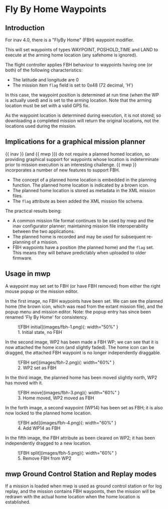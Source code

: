 # Fly By Home Waypoints

## Introduction

For inav 4.0, there is a "FlyBy Home" (FBH) waypoint modifier.

This will set waypoints of types WAYPOINT, POSHOLD_TIME and LAND to execute at the arming home location (any safehome is ignored).

The flight controller applies FBH behaviour to waypoints having one (or both) of the following characteristics:

* The latitude and longitude are 0
* The mission item `flag` field is set to 0x48 (72 decimal, 'H')

In this case, the waypoint position is determined at run time (when the WP is actually used) and is set to the arming location. Note that the arming location must be set with a valid GPS fix.

As the waypoint location is determined during execution, it is not stored; so downloading a completed mission will return the original locations, not the locations used during the mission.

## Implications for a graphical mission planner

{{ inav }} (and {{ mwp }}) do not require a planned homed location, so providing graphical support for waypoints whose location is indeterminate prior to mission execution is an interesting challenge. {{ mwp }} incorporates a number of new features to support FBH.

* The concept of a planned home location is embedded in the planning function. The planned home location is indicated by a brown icon.
* The planned home location is stored as metadata in the XML mission files.
* The `flag` attribute as been added the XML mission file schema.

The practical results being:

* A common mission file format continues to be used by mwp and the inav configurator planner; maintaining mission file interoperability between the two applications.
* The planned home is recorded and may be used for subsequent re-planning of a mission.
* FBH waypoints have a position (the planned home) and the `flag` set. This means they will behave predictably when uploaded to older firmware.

## Usage in mwp

A waypoint may set set to FBH (or have FBH removed) from either the right mouse popup or the mission editor.

In the first image, no FBH waypoints have been set. We can see the planned home (the brown icon, which was read from the extant mission file), and the popup menu and mission editor. Note: the popup entry has since been renamed 'Fly By Home' for consistency.
<figure markdown>
![FBH initial](images/fbh-1.png){: width="50%" }
<figcaption>1. Initial state, no FBH</figcaption>
</figure>

In the second image, WP2 has been made a FBH WP; we can see that it is now attached the home icon (and slightly faded). The home icon can be dragged, the attached FBH waypoint is no longer independently draggable.
<figure markdown>
![FBH set](images/fbh-2.png){: width="60%" }
<figcaption>2. WP2 set as FBH</figcaption>
</figure>

In the third image, the planned home has been moved slightly north, WP2 has moved with it.
<figure markdown>
![FBH move](images/fbh-3.png){: width="60%" }
<figcaption>3. Home moved, WP2 moved as FBH</figcaption>
</figure>

In the forth image, a second waypoint (WP14) has been set as FBH; it is also now locked to the planned home location.
<figure markdown>
![FBH add](images/fbh-4.png){: width="60%" }
<figcaption>4. Add WP14 as FBH</figcaption>
</figure>

In the fifth image, the FBH attribute as been cleared on WP2; it has been independently dragged to a new location.
<figure markdown>
![FBH split](images/fbh-5.png){: width="60%" }
<figcaption>5. Remove FBH from WP2</figcaption>
</figure>

## mwp Ground Control Station and Replay modes

If a mission is loaded when mwp is used as ground control station or for log replay, and the mission contains FBH waypoints, then the mission will be redrawn with the actual home location when the home location is established.

